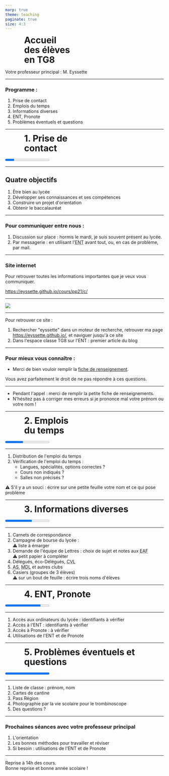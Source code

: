 ```yaml
---
marp: true
theme: teaching
paginate: true
size: 4:3
---
```


<!-- _class: titre -->
<style scoped>
h1 {margin:10px 60px; line-height:1.1em}
</style>

# Accueil <br>des élèves<br> en TG8<!-- fit -->
Votre professeur principal :
M. Eyssette

---
<!-- _class:  -->

### Programme :

1. Prise de contact
2. Emplois du temps
3. Informations diverses
4. ENT, Pronote
5. Problèmes éventuels et questions

---
<!-- _class: partie -->
<style scoped>
h1 {margin:0 60px}
</style>
# 1. Prise de<br> contact <!-- fit -->
<progress max="5" value="1"></progress>

---
<!-- _class:  -->
## Quatre objectifs

1) Être bien au lycée <!--  PP, Infirmerie scolaire, autres adultes de l'équipe / Permanence Ado Belleville ; La Maison Des Adolescents à Villefranche / Numéro sur le harcèlement, autres numéros -->
1) Développer ses connaissances et ses compétences
1) Construire un projet d'orientation
1) Obtenir le baccalauréat


---
<!-- _class:  -->

### Pour communiquer entre nous :
1. Discussion sur place : hormis le mardi, je suis souvent présent au lycée.
2. Par messagerie : en utilisant l'<abbr title="Environnement Numérique de Travail">ENT</abbr> avant tout, ou, en cas de problème, par mail.


---
<!-- _class:  -->

### Site internet

Pour retrouver toutes les informations importantes que je veux vous communiquer.

https://eyssette.github.io/cours/pp21/c/

---
<!-- _class: i1t0 -->

![](https://i.ibb.co/rwQz1yQ/qc-code-pp21-tg8.png)


---
<!-- _class:  -->

Pour retrouver ce site : 
1. Rechercher "eyssette" dans un moteur de recherche, retrouver ma page https://eyssette.github.io/, et naviguer jusqu'à ce site
2. Dans l'espace classe TG8 sur l'ENT : premier article du blog




---
<!-- _class:  -->
### Pour mieux vous connaître :

- Merci de bien vouloir remplir la [fiche de renseignement](https://docs.google.com/document/d/e/2PACX-1vRe8OjirX4tlDQ_eDANxkPErrQyVO0GHmwYjX18jDtiFtuFH-i5Gh2VINsGA58SXmBp4-jhEZ2xZ2pS/pub). 

Vous avez parfaitement le droit de ne pas répondre à ces questions.


---
<!-- _class: definition -->
- Pendant l'appel : merci de remplir la petite fiche de renseignements.
- N'hésitez pas à corriger mes erreurs si je prononce mal votre prénom ou votre nom !

---
<!-- _class: partie -->
<style scoped>
h1 {margin:0 60px}
</style>
# 2. Emplois<br> du temps <!-- fit -->
<progress max="5" value="2"></progress>

---
<!-- _class:  -->
1. Distribution de l'emploi du temps
1. Vérification de l'emploi du temps :
	- Langues, spécialités, options correctes ?
	- Cours non indiqués ?
	- Salles non précisés ?

:warning: S'il y a un souci : écrire sur une petite feuille votre nom et ce qui pose problème

<!-- emploi du temps affiché en petit : on ne voit pas tout (penser à avoir grande version, ou version numérique) -->

---
<!-- _class: partie -->
# 3. Informations diverses
<progress max="5" value="3"></progress>

---
<!-- _class: fppppp -->
1) Carnets de correspondance
1) Campagne de bourse du lycée : <br>:warning: liste à émarger <!-- https://docs.google.com/presentation/d/1xV15GQjDsvodq3s5PY6Dw42ANoKiPGVKMu5cT3vlrD8/edit#slide=id.ged8f0f1cbb_0_24 -->
1) Demande de l'équipe de Lettres : choix de sujet et notes aux <abbr title="Épreuves Anticipées de Français">EAF</abbr><br>:warning: petit papier à compléter <!-- https://docs.google.com/document/d/1f4GuD3fSlzf5o7f_Wnxy_Gd366Qi5zGPpRCRlYybjnw/edit -->
1) Délégués, éco-Délégués, <abbr title="Conseil de la Vie Lycéenne">CVL</abbr>
1) <abbr title="Association sportive">AS</abbr>, <abbr title="Maison des Lycéens">MDL</abbr> et autres clubs
1) Casiers (groupes de 3 élèves)<br>:warning: sur un bout de feuille : écrire trois noms d'élèves

---
<!-- _class: partie -->
# 4. ENT, Pronote
<progress max="5" value="4"></progress>

---
<!-- _class:  -->

1. Accès aux ordinateurs du lycée : identifiants à vérifier
2. Accès à l'ENT : identifiants à vérifier
3. Accès à Pronote : à vérifier
4. Utilisations de l'ENT et de Pronote

<!-- Faire une séance d'AP à part sur l'ENT et Pronote -->
<!-- Faire au moins le point sur les usages essentiels : messagerie + cahier de texte + travail à rendre + espaces de travail ; utiliser élève fictif ? -->

---
<!-- _class: partie -->
# 5. Problèmes éventuels et questions
<progress max="5" value="5"></progress>

---
<!-- _class:  -->

1. Liste de classe : prénom, nom
1. Cartes de cantine
1. Pass Région
1. Photographie par la vie scolaire pour le trombinoscope
1. Des questions ?


---
<!-- _class:  -->

### Prochaines séances avec votre professeur principal

1. L'orientation
2. Les bonnes méthodes pour travailler et réviser
3. Si besoin : utilisations de l'ENT et de Pronote

---
<!-- _class: definition -->

Reprise à 14h des cours.<br>
Bonne reprise et bonne année scolaire !